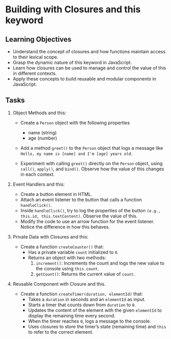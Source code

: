 # Building with Closures and this keyword

## Learning Objectives
- Understand the concept of closures and how functions maintain access to their lexical scope.    
- Grasp the dynamic nature of this keyword in JavaScript.    
- Learn how closures can be used to manage and control the value of this in different 
contexts.     
- Apply these concepts to build reusable and modular components in JavaScript.

## Tasks
 1. Object Methods and this:
    - Create a `Person` object with the following properties
        - name (string)
        - age (number)    

    - Add a method `greet()` to the `Person` object that logs a message like `Hello, my name is [name] and I'm [age] years old`.    

    - Experiment with calling `greet()` directly on the `Person` object, using `call()`, `apply()`, and `bind()`. Observe how the value of this changes in each context.    

 2. Event Handlers and this:    
    - Create a button element in HTML.    
    - Attach an event listener to the button that calls a function `handleClick()`.    
    - Inside `handleClick()`, try to log the properties of the button `(e.g., this.id, this.textContent)`. Observe the value of this.    
    - Modify the code to use an arrow function for the event listener. Notice the difference in how this behaves.    

 3. Private Data with Closures and this:    
    - Create a function `createCounter()` that:
        - Has a private variable `count` initialized to `0`.    
        - Returns an object with two methods:    
            1. `increment()`: Increments the count and logs the new value to the console using `this.count`.    
            2. `getCount()`: Returns the current value of `count`.    

 4. Reusable Component with Closure and this.    
    - Create a function `createTimer(duration, elementId)` that:    
        - Takes a `duration` in seconds and an `elementId` as input.    
        - Starts a timer that counts down from `duration` to `0`.    
        - Updates the content of the element with the given `elementId` to display the remaining time every second.    
        - When the timer reaches `0`, logs a message to the console.    
        - Uses closures to store the timer’s state (remaining time) and `this` to refer to the correct element.

